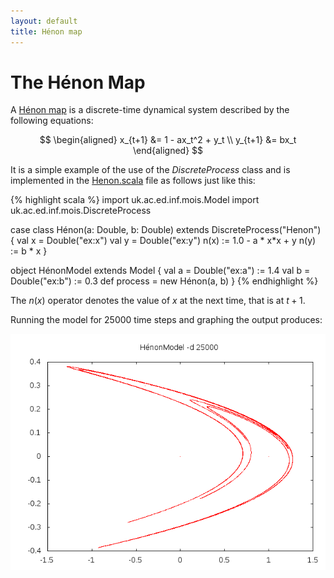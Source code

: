 ```yaml
---
layout: default
title: Hénon map
---
```


The Hénon Map
=============

A [Hénon map](https://en.wikipedia.org/wiki/H%C3%A9non_map)
is a discrete-time dynamical system described by the following
equations:

$$
\begin{aligned}
x_{t+1} &= 1 - ax_t^2 + y_t \\
y_{t+1} &= bx_t
\end{aligned}
$$

It is a simple example of the use of the *DiscreteProcess* class and
is implemented in the
[Henon.scala](https://github.com/edinburgh-rbm/mois-examples/blob/master/src/main/scala/uk/ac/ed/inf/mois/examples/Henon.scala)
file as follows just like this:

{% highlight scala %}
import uk.ac.ed.inf.mois.Model
import uk.ac.ed.inf.mois.DiscreteProcess

case class Hénon(a: Double, b: Double) extends DiscreteProcess("Henon") {
  val x = Double("ex:x")
  val y = Double("ex:y")
  n(x) := 1.0 - a * x*x + y
  n(y) := b * x
}

object HénonModel extends Model {
  val a = Double("ex:a") := 1.4
  val b = Double("ex:b") := 0.3
  def process = new Hénon(a, b)
}
{% endhighlight %}

The $n(x)$ operator denotes the value of $x$ at the next time, that is
at $t+1$.

Running the model for 25000 time steps and graphing the output produces:

![graphic of Henon map](henon.png)
